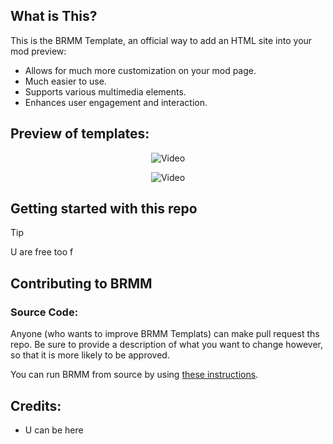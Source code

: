 ## What is This?

This is the BRMM Template, an official way to add an HTML site into your mod preview:

- Allows for much more customization on your mod page.
- Much easier to use.
- Supports various multimedia elements.
- Enhances user engagement and interaction.

## Preview of templates:

<p align="center">
     <img src="https://img.youtube.com/vi/N1n8hyOlo_k/maxresdefault.jpg" alt="Video">
</p>

<p align="center">
     <img src="https://img.youtube.com/vi/a4IIA1PuZEg/maxresdefault.jpg" alt="Video">
</p>

## Getting started with this repo

> [!TIP]
> U are free too f


## Contributing to BRMM

### Source Code:

Anyone (who wants to improve BRMM Templats) can make pull request ths repo. Be sure to provide a description of what you want to change however, so that it is more likely to be approved.

You can run BRMM from source by using [these instructions](https://github.com/anonymous-editor/BRMM/blob/main/Documentation/SOURCECODE.md).

## Credits:
- U can be here
